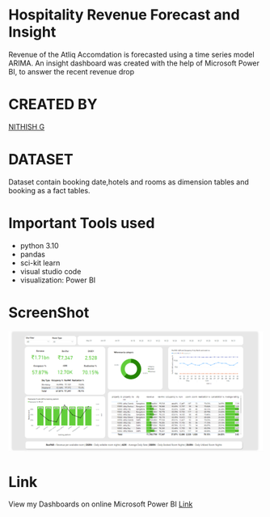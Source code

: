 # Hospitality Revenue Forecast and Insight

Revenue of the Atliq Accomdation is forecasted using a time series model ARIMA. An insight dashboard was created with the help of Microsoft Power BI, to answer the recent revenue drop 


# CREATED BY
[NITHISH G](https://www.linkedin.com/in/nithish-g/)



# DATASET
Dataset contain booking date,hotels and rooms as dimension tables and booking as a fact tables.

# Important Tools used
- python 3.10
- pandas
- sci-kit learn
- visual studio code
- visualization: Power BI




# ScreenShot 
<img src="https://github.com/NithiArr/Hospitality-Revenue-Insight-and-forecasting/blob/master/Dashboard.png">

# Link
View my Dashboards on online Microsoft Power BI [Link](https://app.powerbi.com/links/F5JUAvSkpd?ctid=a85a039e-1623-49b8-9ec5-1517941606ee&pbi_source=linkShare)




